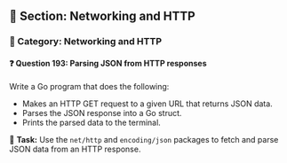 ## 📘 Section: Networking and HTTP  
### 🔹 Category: Networking and HTTP  
#### ❓ Question 193: Parsing JSON from HTTP responses

Write a Go program that does the following:

- Makes an HTTP GET request to a given URL that returns JSON data.
- Parses the JSON response into a Go struct.
- Prints the parsed data to the terminal.

🔧 **Task:** Use the `net/http` and `encoding/json` packages to fetch and parse JSON data from an HTTP response.
